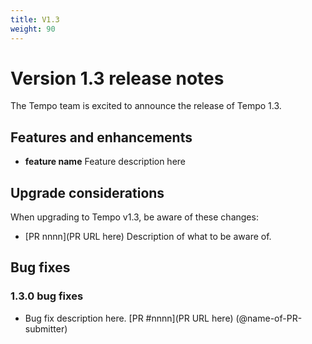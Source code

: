 ```yaml
---
title: V1.3
weight: 90
---
```


# Version 1.3 release notes

The Tempo team is excited to announce the release of Tempo 1.3.

## Features and enhancements

- **feature name** Feature description here

## Upgrade considerations

When upgrading to Tempo v1.3, be aware of these changes:

- [PR nnnn](PR URL here) Description of what to be aware of.

## Bug fixes

### 1.3.0 bug fixes

- Bug fix description here. [PR #nnnn](PR URL here) (@name-of-PR-submitter)

